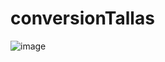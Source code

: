 # conversionTallas
![image](https://user-images.githubusercontent.com/117754219/216830367-c07568b0-ea9e-44c8-9f40-99fc7a91034a.png)
